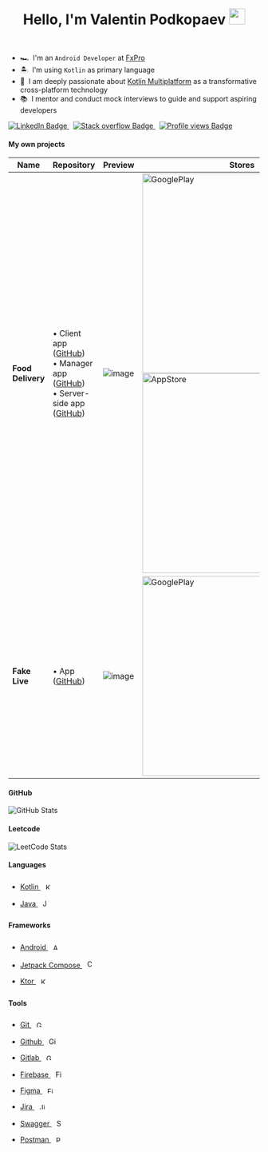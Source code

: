 
<h1 align="center">Hello, I'm Valentin Podkopaev 
  <img src="https://www.pngplay.com/wp-content/uploads/9/Android-Transparent-Free-PNG.png" width="32"/>
</h1>

<br>

- 🏎 &nbsp;I'm an `Android Developer` at [FxPro](https://www.fxpro.com/) 
- 🏝 &nbsp;I'm using `Kotlin` as primary language 
- 🚀 &nbsp;I am deeply passionate about [Kotlin Multiplatform](https://kotlinlang.org/docs/multiplatform.html) as a transformative cross-platform technology 
- 📚 &nbsp;I mentor and conduct mock interviews to guide and support aspiring developers 

<a href="https://www.linkedin.com/in/maxastin/">
  <img src="https://img.shields.io/badge/LinkedIn-blue?style=for-the-badge&logo=linkedin&logoColor=white" alt="LinkedIn Badge"/>
</a>
&nbsp;
<a href="https://stackoverflow.com/users/11720338/maxastin">
  <img src="https://img.shields.io/badge/Stack%20Overflow-F48024?style=for-the-badge&logo=stackoverflow&logoColor=white" alt="Stack overflow Badge"/>
</a>
&nbsp;
<a href="https://github.com/MaxAstin">
  <img src="https://komarev.com/ghpvc/?username=MaxAstin&style=for-the-badge&color=blue" alt="Profile views Badge"/>
</a>

#### My own projects
| Name    | Repository | Preview | Stores |
| -------- | ------- | ------- | ------- |
| **Food Delivery** | • Client app ([GitHub](https://github.com/xidealo/PapaKarlo)) <br> • Manager app ([GitHub](https://github.com/xidealo/FoodDeliveryAdmin)) <br> • Server-side app ([GitHub](https://github.com/MaxAstin/FoodDeliveryApi_v2)) | ![image](https://github.com/user-attachments/assets/75b2dcea-a1aa-4699-9d3a-4b66bd3a77d8) | <a href="https://play.google.com/store/apps/details?id=com.bunbeuaty.papakarlo"><img src="https://upload.wikimedia.org/wikipedia/commons/thumb/7/78/Google_Play_Store_badge_EN.svg/2560px-Google_Play_Store_badge_EN.svg.png" alt="GooglePlay" width="400px"/></a> <br> <a href="https://apps.apple.com/ru/app/%D0%BF%D0%B0%D0%BF%D0%B0-%D0%BA%D0%B0%D1%80%D0%BB%D0%BE/id6443966083"><img src="https://upload.wikimedia.org/wikipedia/commons/thumb/3/3c/Download_on_the_App_Store_Badge.svg/2560px-Download_on_the_App_Store_Badge.svg.png" alt="AppStore" width="400px"/></a> |
| **Fake Live** | • App ([GitHub](https://github.com/MaxAstin/Like-Live)) | ![image](https://github.com/user-attachments/assets/bd93d393-7709-4c7f-bf27-a20ee6d9eb94) | <a href="https://play.google.com/store/apps/details?id=com.bunbeauty.tiptoplive"><img src="https://upload.wikimedia.org/wikipedia/commons/thumb/7/78/Google_Play_Store_badge_EN.svg/2560px-Google_Play_Store_badge_EN.svg.png" alt="GooglePlay" width="400px"/></a> |

#### GitHub
![GitHub Stats](https://github-readme-stats-sigma-five.vercel.app/api?username=MaxAstin&show_icons=true&theme=tokyonight&count_private=true)

#### Leetcode
![LeetCode Stats](https://leetcard.jacoblin.cool/max_astin?theme=dark&font=Baloo%202&ext=activity)


#### Languages 
 - <a href="https://kotlinlang.org/">Kotlin  <img style="margin: 10px" src="https://upload.wikimedia.org/wikipedia/commons/thumb/0/06/Kotlin_Icon.svg/2048px-Kotlin_Icon.svg.png" alt="Kotlin" height="12" /></a>  
 - <a href="https://www.java.com/">Java  <img style="margin: 10px" src="https://cdn-icons-png.flaticon.com/512/226/226777.png" alt="Java" height="14" /></a>  

#### Frameworks 
 - <a href="https://developer.android.com/">Android <img style="margin: 10px" src="https://www.pngplay.com/wp-content/uploads/9/Android-Transparent-Free-PNG.png" alt="Android" height="12" /></a>
 - <a href="https://developer.android.com/jetpack/compose">Jetpack Compose <img style="margin: 10px" src="https://3.bp.blogspot.com/-VVp3WvJvl84/X0Vu6EjYqDI/AAAAAAAAPjU/ZOMKiUlgfg8ok8DY8Hc-ocOvGdB0z86AgCLcBGAsYHQ/s1600/jetpack%2Bcompose%2Bicon_RGB.png" alt="Compose" height="16" /></a>
 - <a href="https://github.com/ktorio/ktor">Ktor <img style="margin: 10px" src="https://avatars.githubusercontent.com/u/28214161?s=280&v=4" alt="Ktor" height="12" /></a> 

#### Tools
- <a href="https://git-scm.com/">Git <img style="margin: 10px" src="https://git-scm.com/images/logos/downloads/Git-Icon-1788C.png" alt="Git" height="12" /></a>
- <a href="https://github.com/">Github <img style="margin: 10px" src="https://github.githubassets.com/pinned-octocat.svg" alt="Github" height="14"/></a>
- <a href="https://about.gitlab.com/">Gitlab <img style="margin: 10px" src="https://cdn.worldvectorlogo.com/logos/gitlab-3.svg" alt="Gitlab" height="12" /></a>
- <a href="https://firebase.google.com/">Firebase <img style="margin: 10px" src="https://img.icons8.com/color/512/firebase.png" alt="Firebase" height="14" /></a>
- <a href="https://www.figma.com">Figma <img style="margin: 10px" src="https://cdn.freebiesupply.com/logos/large/2x/figma-1-logo-png-transparent.png" alt="Figma" height="12" /></a>
- <a href="https://www.atlassian.com/software/jira">Jira <img style="margin: 10px" src="https://seeklogo.com/images/J/jira-logo-FD39F795A7-seeklogo.com.png" alt="Jira" height="12" /></a>
- <a href="https://swagger.io/">Swagger <img style="margin: 10px" src="https://upload.wikimedia.org/wikipedia/commons/a/ab/Swagger-logo.png" alt="Swagger" height="14" /></a>
- <a href="https://www.postman.com/">Postman <img style="margin: 10px" src="https://www.postman.com/_ar-assets/images/favicon-1-16.png" alt="Postman" height="12" /></a>
